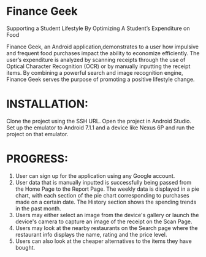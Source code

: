 # Finance Geek
Supporting a Student Lifestyle By Optimizing A Student’s Expenditure on Food

Finance Geek, an Android application,demonstrates to a user how impulsive and frequent food purchases impact the ability to economize efficiently. The user’s expenditure is analyzed by scanning receipts through the use of Optical Character Recognition (OCR) or by manually inputting the receipt items. By combining a powerful search and image recognition engine, Finance Geek serves the purpose of promoting a positive lifestyle change. 

# INSTALLATION:

Clone the project using the SSH URL. Open the project in Android Studio. Set up the emulator to Android 7.1.1 and a device like Nexus 6P and run the project on that emulator.

# PROGRESS:

1. User can sign up for the application using any Google account.
2. User data that is manually inputted is successfully being passed from the Home Page to the Report Page. The weekly data is displayed in a pie chart, with each section of the pie chart corresponding to purchases made on a certain date. The History section shows the spending trends in the past month.
3. Users may either select an image from the device's gallery or launch the device's camera to capture an image of the receipt on the Scan Page. 
4. Users may look at the nearby restaurants on the Search page where the restaurant info displays the name, rating and the price level.
5. Users can also look at the cheaper alternatives to the items they have bought.


